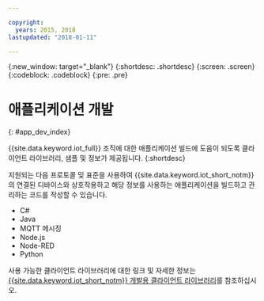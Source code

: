 ```yaml
---

copyright:
  years: 2015, 2018
lastupdated: "2018-01-11"

---
```


{:new_window: target="_blank"}
{:shortdesc: .shortdesc}
{:screen: .screen}
{:codeblock: .codeblock}
{:pre: .pre}

# 애플리케이션 개발
{: #app_dev_index}

{{site.data.keyword.iot_full}} 조직에 대한 애플리케이션 빌드에 도움이 되도록 클라이언트 라이브러리, 샘플 및 정보가 제공됩니다.
{:shortdesc}

지원되는 다음 프로토콜 및 표준을 사용하여 {{site.data.keyword.iot_short_notm}}의 연결된 디바이스와 상호작용하고 해당 정보를 사용하는 애플리케이션을 빌드하고 관리하는 코드를 작성할 수 있습니다.

- C#
- Java
- MQTT 메시징
- Node.js
- Node-RED
- Python

사용 가능한 클라이언트 라이브러리에 대한 링크 및 자세한 정보는 [{{site.data.keyword.iot_short_notm}} 개발용 클라이언트 라이브러리](../iot_platform_client_lib.html)를 참조하십시오.
